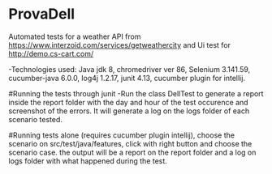# ProvaDell

Automated tests for a weather API from https://www.interzoid.com/services/getweathercity and Ui test for http://demo.cs-cart.com/

-Technologies used: Java jdk 8, chromedriver ver 86, Selenium 3.141.59, cucumber-java 6.0.0, log4j 1.2.17, junit 4.13, cucumber plugin for intellij.

#Running the tests through junit -Run the class DellTest to generate a report inside the report folder with the day and hour of the test occurence and screenshot of the errors. It will generate a log on the logs folder of each scenario tested.

#Running tests alone (requires cucumber plugin intellij), choose the scenario on src/test/java/features, click with right button and choose the scenario case. the output will be a report on the report folder and a log on logs folder with what happened during the test.
